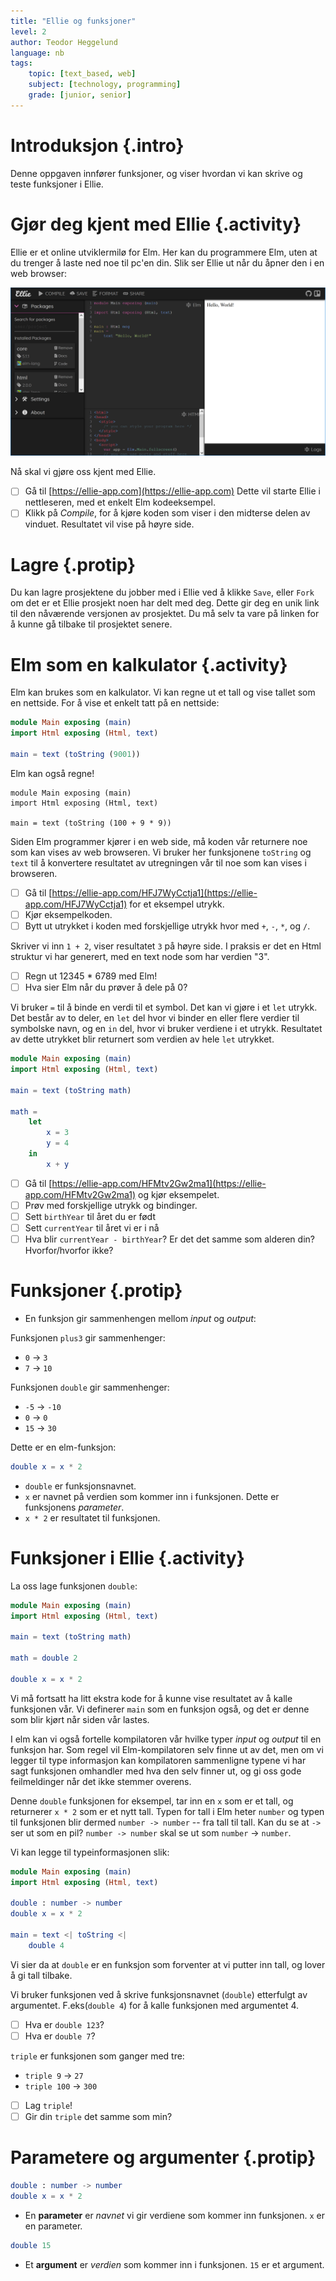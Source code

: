 ```yaml
---
title: "Ellie og funksjoner"
level: 2
author: Teodor Heggelund
language: nb
tags:
    topic: [text_based, web]
    subject: [technology, programming]
    grade: [junior, senior]
---
```


# Introduksjon {.intro}

Denne oppgaven innfører funksjoner, og viser hvordan vi kan skrive og teste funksjoner i Ellie.

# Gjør deg kjent med Ellie {.activity}

Ellie er et online utviklermilø for Elm. Her kan du programmere Elm, uten at du trenger å laste ned noe til pc'en din.
Slik ser Ellie ut når du åpner den i en web browser:

![](ellie.png)

Nå skal vi gjøre oss kjent med Ellie.

- [ ] Gå til [https://ellie-app.com](https://ellie-app.com)
  Dette vil starte Ellie i nettleseren, med et enkelt Elm kodeeksempel.
- [ ] Klikk på *Compile*, for å kjøre koden som viser i den midterse delen av
  vinduet. Resultatet vil vise på høyre side.

# Lagre {.protip}

Du kan lagre prosjektene du jobber med i Ellie ved å klikke `Save`, eller `Fork` om det er et Ellie prosjekt noen har delt med deg.
Dette gir deg en unik link til den nåværende versjonen av prosjektet. Du må selv ta vare på linken for å kunne
gå tilbake til prosjektet senere.

# Elm som en kalkulator {.activity}

Elm kan brukes som en kalkulator. Vi kan regne ut et tall og vise tallet som en nettside. For å vise et enkelt tatt på en nettside:

```elm
module Main exposing (main)
import Html exposing (Html, text)

main = text (toString (9001))
```

Elm kan også regne!

```
module Main exposing (main)
import Html exposing (Html, text)

main = text (toString (100 + 9 * 9))
```

Siden Elm programmer kjører i en web side, må koden vår returnere noe som kan vises av web browseren. Vi bruker her funksjonene `toString` og `text` til å konvertere resultatet av utregningen vår til noe som kan vises i browseren.

- [ ] Gå til [https://ellie-app.com/HFJ7WyCctja1](https://ellie-app.com/HFJ7WyCctja1) for et eksempel utrykk.
- [ ] Kjør eksempelkoden.
- [ ] Bytt ut utrykket i koden med forskjellige utrykk hvor med `+`, `-`, `*`, og `/`.

Skriver vi inn `1 + 2`, viser resultatet `3` på høyre side. I praksis er det en Html struktur vi har generert, med en text node som har verdien "3".

- [ ] Regn ut 12345 * 6789 med Elm!
- [ ] Hva sier Elm når du prøver å dele på 0?

Vi bruker `=` til å binde en verdi til et symbol. Det kan vi gjøre i et `let` utrykk. Det består av to deler,
en `let` del hvor vi binder en eller flere verdier til symbolske navn, og en `in` del, hvor vi bruker
verdiene i et utrykk. Resultatet av dette utrykket blir returnert som verdien av hele `let` utrykket.

```elm
module Main exposing (main)
import Html exposing (Html, text)

main = text (toString math)

math =
    let
        x = 3
        y = 4
    in
        x + y
```

- [ ] Gå til [https://ellie-app.com/HFMtv2Gw2ma1](https://ellie-app.com/HFMtv2Gw2ma1) og kjør eksempelet.
- [ ] Prøv med forskjellige utrykk og bindinger.
- [ ] Sett `birthYear` til året du er født
- [ ] Sett `currentYear` til året vi er i nå
- [ ] Hva blir `currentYear - birthYear`? Er det det samme som alderen din?
  Hvorfor/hvorfor ikke?

# Funksjoner {.protip}

* En funksjon gir sammenhengen mellom *input* og *output*:

Funksjonen `plus3` gir sammenhenger:
* `0` → `3`
* `7` → `10`

Funksjonen `double` gir sammenhenger:
* `-5` → `-10`
* `0` → `0`
* `15` → `30`

Dette er en elm-funksjon:

```elm
double x = x * 2
```

* `double` er funksjonsnavnet.
* `x` er navnet på verdien som kommer inn i funksjonen. Dette er funksjonens *parameter*.
* `x * 2` er resultatet til funksjonen.

# Funksjoner i Ellie {.activity}

La oss lage funksjonen `double`:

```elm
module Main exposing (main)
import Html exposing (Html, text)

main = text (toString math)

math = double 2

double x = x * 2
```

Vi må fortsatt ha litt ekstra kode for å kunne vise resultatet av å kalle funksjonen vår. Vi definerer `main` som en funksjon
også, og det er denne som blir kjørt når siden vår lastes.

I elm kan vi også fortelle kompilatoren vår hvilke typer *input* og *output* til en funksjon har. Som regel vil
Elm-kompilatoren selv finne ut av det, men om vi legger til type informasjon kan kompilatoren sammenligne typene vi har sagt funksjonen omhandler med hva den selv finner ut, og gi oss gode feilmeldinger når det ikke stemmer overens.

Denne `double` funksjonen for eksempel, tar inn en `x` som er et tall, og returnerer `x * 2` som er 
et nytt tall. Typen for tall i Elm heter `number` og typen til funksjonen blir dermed 
`number -> number` -- fra tall til tall.
Kan du se at `->` ser ut som en pil? `number -> number` skal se ut som `number`
→ `number`.

Vi kan legge til typeinformasjonen slik:

```elm
module Main exposing (main)
import Html exposing (Html, text)

double : number -> number
double x = x * 2

main = text <| toString <|
    double 4
```

Vi sier da at `double` er en funksjon som forventer at vi putter inn tall, og lover å gi tall
tilbake.

Vi bruker funksjonen ved å skrive funksjonsnavnet (`double`) etterfulgt av
argumentet. F.eks(`double 4`) for å kalle funksjonen med argumentet 4.

- [ ] Hva er `double 123`?
- [ ] Hva er `double 7`?

`triple` er funksjonen som ganger med tre:

* `triple 9` → `27`
* `triple 100` → `300`

- [ ] Lag `triple`!
- [ ] Gir din `triple` det samme som min?

# Parametere og argumenter {.protip}

```elm
double : number -> number
double x = x * 2
```

* En **parameter** er *navnet* vi gir verdiene som kommer inn funksjonen. `x` er en parameter.

```elm
double 15
```

* Et **argument** er *verdien* som kommer inn i funksjonen. `15` er et argument.
